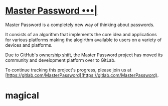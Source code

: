 # [Master Password •••|](http://masterpassword.app)

Master Password is a completely new way of thinking about passwords.

It consists of an algorithm that implements the core idea and applications for various platforms making the alogirthm available to users on a variety of devices and platforms.

Due to GitHub's [ownership shift](https://blog.github.com/2018-06-04-github-microsoft/), the Master Password project has moved its community and development platform over to GitLab.

To continue tracking this project's progress, please join us at [https://gitlab.com/MasterPassword](https://gitlab.com/MasterPassword).
# magical
